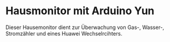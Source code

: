 # Hausmonitor mit Arduino Yun

Dieser Hausemonitor dient zur Überwachung von Gas-, Wasser-, Stromzähler und eines Huawei Wechselrcihters.
